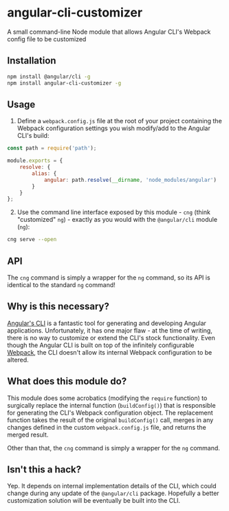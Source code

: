 # angular-cli-customizer
A small command-line Node module that allows Angular CLI's Webpack config file to be customized

## Installation

```bash
npm install @angular/cli -g
npm install angular-cli-customizer -g
```

## Usage

1. Define a `webpack.config.js` file at the root of your project containing the Webpack configuration settings you wish modify/add to the Angular CLI's build:

```javascript
const path = require('path');

module.exports = {
    resolve: {
        alias: {
            angular: path.resolve(__dirname, 'node_modules/angular')
        }
    }
};
```

2. Use the command line interface exposed by this module - `cng` (think "customized" `ng`) - exactly as you would with the `@angular/cli` module (`ng`):

```bash
cng serve --open
```

## API

The `cng` command is simply a wrapper for the `ng` command, so its API is identical to the standard `ng` command!

## Why is this necessary?

[Angular's CLI](https://cli.angular.io/) is a fantastic tool for generating and developing Angular applications. Unfortunately, it has one major flaw - at the time of writing, there is no way to customize or extend the CLI's stock functionality. Even though the Angular CLI is built on top of the infinitely configurable [Webpack](https://webpack.js.org/), the CLI doesn't allow its internal Webpack configuration to be altered.

## What does this module do?

This module does some acrobatics (modifying the `require` function) to surgically replace the internal function (`buildConfig()`) that is responsible for generating the CLI's Webpack configuration object.  The replacement function takes the result of the original `buildConfig()` call, merges in any changes defined in the custom `webpack.config.js` file, and returns the merged result.

Other than that, the `cng` command is simply a wrapper for the `ng` command.

## Isn't this a hack?

Yep. It depends on internal implementation details of the CLI, which could change during any update of the `@angular/cli` package.  Hopefully a better customization solution will be eventually be built into the CLI.


